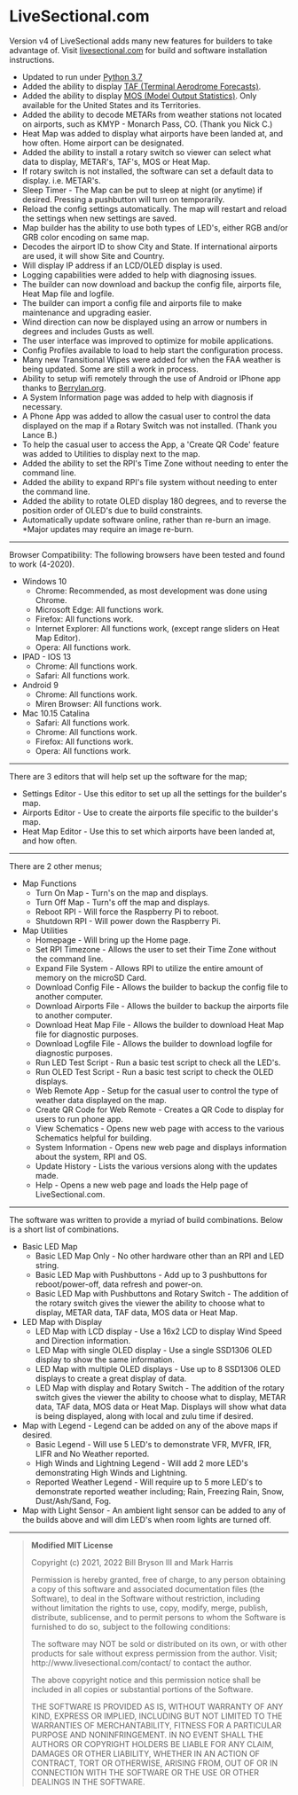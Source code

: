 # LiveSectional.com

<head>
    <link rel="stylesheet" href='/static/style-v4.css' />
</head>
<body>
     <p class="lead">
        Version v4 of LiveSectional adds many new features for builders to take advantage of. Visit <a class="text-danger" href="http://livesectional.com" target="_blank">livesectional.com</a> for build and software installation instructions.
        <ul>
          <li>Updated to run under <a class="text-danger" href="https://docs.python.org/3/howto/pyporting.html" target="_blank">Python 3.7</a>
          <li>Added the ability to display <a class="text-danger" href="https://aviationweather.gov/taf/decoder" target="_blank">TAF (Terminal Aerodrome Forecasts)</a>.
          <li>Added the ability to display <a class="text-danger" href="https://www.weather.gov/mdl/mos_home" target="_blank">MOS (Model Output Statistics)</a>. Only available for the United States and its Territories.
          <li>Added the ability to decode METARs from weather stations not located on airports, such as KMYP - 	Monarch Pass, CO. (Thank you Nick C.)
          <li>Heat Map was added to display what airports have been landed at, and how often. Home airport can be designated.
	  <li>Added the ability to install a rotary switch so viewer can select what data to display, METAR's, TAF's, MOS or Heat Map.
          <li>If rotary switch is not installed, the software can set a default data to display. i.e. METAR's.
          <li>Sleep Timer - The Map can be put to sleep at night (or anytime) if desired. Pressing a pushbutton will turn on temporarily.
          <li>Reload the config settings automatically. The map will restart and reload the settings when new settings are saved.
          <li>Map builder has the ability to use both types of LED's, either RGB and/or GRB color encoding on same map.
          <li>Decodes the airport ID to show City and State. If international airports are used, it will show Site and Country. 
          <li>Will display IP address if an LCD/OLED display is used.
	  <li>Logging capabilities were added to help with diagnosing issues.
          <li>The builder can now download and backup the config file, airports file, Heat Map file and logfile.
          <li>The builder can import a config file and airports file to make maintenance and upgrading easier.
          <li>Wind direction can now be displayed using an arrow or numbers in degrees and includes Gusts as well.
          <li>The user interface was improved to optimize for mobile applications.
          <li>Config Profiles available to load to help start the configuration process.
          <li>Many new Transitional Wipes were added for when the FAA weather is being updated. Some are still a work in process.
          <li>Ability to setup wifi remotely through the use of Android or IPhone app thanks to  <a class="text-danger" href="http://berrylan.org" target="_blank">Berrylan.org</a>.
          <li>A System Information page was added to help with diagnosis if necessary. 
          <li>A Phone App was added to allow the casual user to control the data displayed on the map if a Rotary Switch was not installed. (Thank you Lance B.)
          <li>To help the casual user to access the App, a 'Create QR Code' feature was added to Utilities to display next to the map.
          <li>Added the ability to set the RPI's Time Zone without needing to enter the command line.
          <li>Added the ability to expand RPI's file system without needing to enter the command line.
          <li>Added the ability to rotate OLED display 180 degrees, and to reverse the position order of OLED's due to build constraints.
          <li>Automatically update software online, rather than re-burn an image. *Major updates may require an image re-burn.
        </ul>
    </p>
  <hr>
    <p class="lead">
        Browser Compatibility: The following browsers have been tested and found to work (4-2020).        
        <ul>
          <li>Windows 10
          <ul>
            <li>Chrome: Recommended, as most development was done using Chrome.
            <li>Microsoft Edge: All functions work.
            <li>Firefox: All functions work.
            <li>Internet Explorer: All functions work, (except range sliders on Heat Map Editor).   
            <li>Opera: All functions work.
          </ul>
          <li>IPAD - IOS 13
          <ul>
            <li>Chrome: All functions work.
            <li>Safari: All functions work.
          </ul>
          <li>Android 9
          <ul>
            <li>Chrome: All functions work.
            <li>Miren Browser: All functions work.    
          </ul>
          <li>Mac 10.15 Catalina
          <ul>
            <li>Safari: All functions work.
            <li>Chrome: All functions work.
            <li>Firefox: All functions work.
            <li>Opera: All functions work.
          </ul>
        </ul>
    </p>
  <hr>
    <p class="lead">
	There are 3 editors that will help set up the software for the map;
	<ul>
	  <li>Settings Editor - Use this editor to set up all the settings for the builder's map.
	  <li>Airports Editor - Use to create the airports file specific to the builder's map.
	  <li>Heat Map Editor - Use this to set which airports have been landed at, and how often.
	</ul>
    </p>
  <hr>
    <p class="lead">
        There are 2 other menus;
        <ul>
          <li>Map Functions
	  <ul>
	     <li>Turn On Map - Turn's on the map and displays.
	     <li>Turn Off Map - Turn's off the map and displays.
	     <li>Reboot RPI - Will force the Raspberry Pi to reboot.
	     <li>Shutdown RPI - Will power down the Raspberry Pi.
             </ul>
          <li>Map Utilities
          <ul>
             <li>Homepage - Will bring up the Home page.
             <li>Set RPI Timezone - Allows the user to set their Time Zone without the command line.
             <li>Expand File System - Allows RPI to utilize the entire amount of memory on the microSD Card.
             <li>Download Config File - Allows the builder to backup the config file to another computer.         
             <li>Download Airports File - Allows the builder to backup the airports file to another computer.
             <li>Download Heat Map File - Allows the builder to download Heat Map file for diagnostic purposes.
             <li>Download Logfile File - Allows the builder to download logfile for diagnostic purposes.                  
             <li>Run LED Test Script - Run a basic test script to check all the LED's.
             <li>Run OLED Test Script - Run a basic test script to check the OLED displays.
             <li>Web Remote App - Setup for the casual user to control the type of weather data displayed on the map.
             <li>Create QR Code for Web Remote - Creates a QR Code to display for users to run phone app.
             <li>View Schematics - Opens new web page with access to the various Schematics helpful for building.
             <li>System Information - Opens new web page and displays information about the system, RPI and OS.
             <li>Update History - Lists the various versions along with the updates made.
             <li>Help - Opens a new web page and loads the Help page of LiveSectional.com.
            </ul>
        </ul>
    </p>
  <hr>
    <p class="lead">
        The software was written to provide a myriad of build combinations. Below is a short list of combinations.
        <ul>
	  <li>Basic LED Map
	     <ul>
              <li>Basic LED Map Only - No other hardware other than an RPI and LED string.
              <li>Basic LED Map with Pushbuttons - Add up to 3 pushbuttons for reboot/power-off, data refresh and power-on.
              <li>Basic LED Map with Pushbuttons and Rotary Switch - The addition of the rotary switch gives the viewer the 
	          ability to choose what to display, METAR data, TAF data, MOS data or Heat Map.
	     </ul>
	  <li>LED Map with Display 
             <ul>
              <li>LED Map with LCD display - Use a 16x2 LCD to display Wind Speed and Direction information.
	      <li>LED Map with single OLED display - Use a single SSD1306 OLED display to show the same information.
              <li>LED Map with multiple OLED displays - Use up to 8 SSD1306 OLED displays to create a great display of data.
              <li>LED Map with display and Rotary Switch - The addition of the rotary switch gives the viewer the
                  ability to choose what to display, METAR data, TAF data, MOS data or Heat Map. Displays will show what data 
		  is being displayed, along with local and zulu time if desired.
	     </ul>
	  <li>Map with Legend - Legend can be added on any of the above maps if desired.
	     <ul>
              <li>Basic Legend - Will use 5 LED's to demonstrate VFR, MVFR, IFR, LIFR and No Weather reported.	
	      <li>High Winds and Lightning Legend - Will add 2 more LED's demonstrating High Winds and Lightning.
	      <li>Reported Weather Legend - Will require up to 5 more LED's to demonstrate reported weather including;
		  Rain, Freezing Rain, Snow, Dust/Ash/Sand, Fog.
	     </ul>
	  <li>Map with Light Sensor - An ambient light sensor can be added to any of the builds above and will 
              dim LED's when room lights are turned off.        
        </ul>
    </p>
 
  <hr>

  <blockquote class="blockquote">
  <p><b>Modified MIT License</b></p>

  <p>Copyright (c) 2021, 2022 Bill Bryson III and Mark Harris</p>

  <p>Permission is hereby granted, free of charge, to any person obtaining a copy
     of this software and associated documentation files (the Software), to deal
     in the Software without restriction, including without limitation the rights
     to use, copy, modify, merge, publish, distribute, sublicense, and to permit
     persons to whom the Software is furnished to do so, subject to the following conditions:</p>

  <p>The software may NOT be sold or distributed on its own, or with other products
     for sale without express permission from the author.
     Visit; http://www.livesectional.com/contact/ to contact the author.</p>

  <p>The above copyright notice and this permission notice shall be included in all
     copies or substantial portions of the Software.</p>

  <p>THE SOFTWARE IS PROVIDED AS IS, WITHOUT WARRANTY OF ANY KIND, EXPRESS OR
     IMPLIED, INCLUDING BUT NOT LIMITED TO THE WARRANTIES OF MERCHANTABILITY,
     FITNESS FOR A PARTICULAR PURPOSE AND NONINFRINGEMENT. IN NO EVENT SHALL THE
     AUTHORS OR COPYRIGHT HOLDERS BE LIABLE FOR ANY CLAIM, DAMAGES OR OTHER
     LIABILITY, WHETHER IN AN ACTION OF CONTRACT, TORT OR OTHERWISE, ARISING FROM,
     OUT OF OR IN CONNECTION WITH THE SOFTWARE OR THE USE OR OTHER DEALINGS IN THE
     SOFTWARE.</p>
  </blockquote>
</div>
</section>
</div>
</body>
